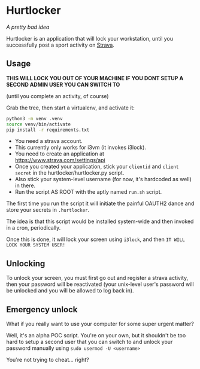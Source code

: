 Hurtlocker
============

*A pretty bad idea*

Hurtlocker is an application that will lock your workstation, until you
successfully post a sport activity on [Strava](https://strava.com).

Usage
-----

**THIS WILL LOCK YOU OUT OF YOUR MACHINE IF YOU DONT SETUP A
SECOND ADMIN USER YOU CAN SWITCH TO**

(until you complete an activity, of course)

Grab the tree, then start a virtualenv, and activate it:

```bash
python3 -m venv .venv
source venv/bin/activate
pip install -r requirements.txt
```

- You need a strava account.
- This currently only works for i3vm (it invokes i3lock).
- You need to create an application at https://www.strava.com/settings/api
- Once you created your application, stick your `clientid` and `client secret` in
  the hurtlocker/hurtlocker.py script.
- Also stick your system-level username (for now, it's hardcoded as well) in there.
- Run the script AS ROOT with the aptly named `run.sh` script.

The first time you run the script it will initiate the painful OAUTH2 dance
and store your secrets in `.hurtlocker`.

The idea is that this script would be installed system-wide and then invoked in
a cron, periodically.


Once this is done, it will lock your screen using `i3lock`, and then ``IT WILL
LOCK YOUR SYSTEM USER!``

Unlocking
---------

To unlock your screen, you must first go out and register a strava activity,
then your password will be reactivated (your unix-level user's password will be
unlocked and you will be allowed to log back in).

Emergency unlock
---------------

What if you really want to use your computer for some super urgent matter?

Well, it's an alpha POC script. You're on your own, but it shouldn't be too hard
to setup a second user that you can switch to and unlock your password
manually using `sudo usermod -U <username>`

You're not trying to cheat... right?



